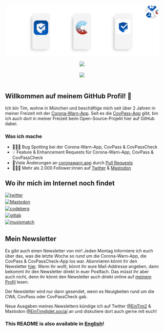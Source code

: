 ![Header](assets/Header.jpg "CovPass, Corona-Warn-App & CovPassCheck")

<div align="center"> <img src="https://github-readme-stats.vercel.app/api?username=Ein-Tim&show_icons=true&theme=white&include_all_commits=true"></div align="center"><br>

<div align="center"> <img src="https://komarev.com/ghpvc/?username=Ein-Tim"></div align="center"><br>

## Willkommen auf meinem GitHub Profil! 👋

Ich bin Tim, wohne in München und beschäftige mich seit über 2 Jahren in meiner Freizeit mit der [Corona-Warn-App](https://www.coronawarn.app/de).
Seit es die [CovPass-App](https://digitaler-impfnachweis-app.de) gibt, bin ich auch dort in meiner Freizeit beim Open-Source-Projekt hier auf GitHub dabei.

### Was ich mache

- 👨🏻‍💻 Bug Spotting bei der Corona-Warn-App, CovPass & CovPassCheck
- 💡 Feature & Enhancement Requests für Corona-Warn-App, CovPass & CovPassCheck
- 🔨Viele Änderungen an [coronawarn.app](https://www.coronawarn.app) durch [Pull Requests](https://github.com/corona-warn-app/cwa-website/pulls?q=is%3Apr+author%3AEin-Tim)
- 💁🏻‍♂️ Mehr als 2.000 Follower:innen auf [Twitter](https://twitter.com/EinTim2) & [Mastodon](https://det.social/web/@EinTim)

## Wo ihr mich im Internet noch findet

<a href="https://twitter.com/EinTim2" target="_blank">
<img src=https://img.shields.io/badge/twitter-%2300acee.svg?&style=for-the-badge&logo=twitter&logoColor=white width=125 alt=twitter style="margin-bottom: 5px;" /></a><br>

<a rel="me" href="https://det.social/web/@EinTim" target="_blank">
<img src="https://user-images.githubusercontent.com/67682506/171482566-94f75a41-cf80-4bc5-9b55-1b8af72528f0.png" width=125&style=for-the-badge&logo=Mastodon&logoColor=white alt=Mastodon style="margin-bottom: 5px;" /></a><br>

<a href="https://codeberg.org/Ein-Tim" target="_blank">
<img src=https://user-images.githubusercontent.com/67682506/114096263-c8806d00-98be-11eb-8357-b051c807bd39.png width=125&style=for-the-badge&logo=Codeberg&logoColor=white alt=codeberg style="margin-bottom: 5px;" /></a><br>

<a href="https://gitlab.com/Ein-Tim" target="_blank">
<img src=https://user-images.githubusercontent.com/67682506/113917166-28a0e180-97e1-11eb-9533-565aac271eef.png width=125&style=for-the-badge&logo=GitLab&logoColor=white alt=gitlab style="margin-bottom: 5px;" /></a><br>

<a href="https://www.musixmatch.com/profile/3vUCACE7mkPJj__XkQ5TuzQdOZQHEDYNztq2nCKykq9V3F0q_ormKHKbb_CuNg7LqXaPEo4tX2zSHLt521dgDnQoxjIVT5zzjrZDQeNDUoHz6qo5j375As4GO0YXHA3JDPeKfUmI7yiaLmeTOJY4AlDHjwg2CiZ1bdsNfXhueMY" target="_blank">
<img src=https://user-images.githubusercontent.com/67682506/197547039-b8ff0258-5579-47a3-b777-cca9b2bc71ae.png width=125&style=for-the-badge&logo=Musixmatch&logoColor=white alt=musixmatch style="margin-bottom: 5px;" /></a><br>

## Mein Newsletter

Es gibt auch einen Newsletter von mir! Jeden Montag informiere ich euch über das, was die letzte Woche so rund um die Corona-Warn-App, die CovPass & CovPassCheck-App los war. Abonnieren könnt ihr den Newsletter [hier](https://www.getrevue.co/profile/Ein-Tim).
Wenn ihr wollt, könnt ihr eure Mail-Addresse angeben, dann bekommt ihr den Newsletter direkt in euer Postfach. Das müsst ihr aber auch nicht, denn ihr könnt den Newsletter auch direkt online auf [meinem Profil](https://www.getrevue.co/profile/Ein-Tim) lesen.

Der Newsletter wird nur dann gesendet, wenn es Neuigkeiten rund um die CWA, CovPass oder CovPassCheck gab.

Neue Ausgaben meines Newsletters kündige ich auf Twitter <a href="https://twitter.com/EinTim2">@EinTim2</a> & Mastodon <a rel="me" href="https://det.social/@EinTim">@EinTim@det.social</a> an und diskutiere dort auch gerne mit euch!
 
### This README is also available in [English](README_EN.md)!

